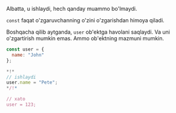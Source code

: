 Albatta, u ishlaydi, hech qanday muammo bo'lmaydi.

`const` faqat o'zgaruvchanning o'zini o'zgarishdan himoya qiladi.

Boshqacha qilib aytganda, `user` ob'ektga havolani saqlaydi. Va uni o'zgartirish mumkin emas. Ammo ob'ektning mazmuni mumkin.

```js run
const user = {
  name: "John"
};

*!*
// ishlaydi
user.name = "Pete";
*/!*

// xato
user = 123;
```
